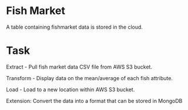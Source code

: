 # Fish Market
A table containing fishmarket data is stored in the cloud.

# Task
Extract - Pull fish market data CSV file from AWS S3 bucket.

Transform - Display data on the mean/average of each fish attribute.

Load - Load to a new location within AWS S3 bucket.

Extension: Convert the data into a format that can be stored in MongoDB
